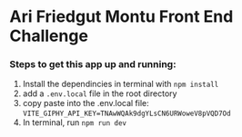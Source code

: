 # Ari Friedgut Montu Front End Challenge

### Steps to get this app up and running:

1. Install the dependincies in terminal with `npm install`
2. add a `.env.local` file in the root directory
3. copy paste into the .env.local file: `VITE_GIPHY_API_KEY=TNAwWQAk9dgYLsCN6URWoweV8pVQD7Od`
4. In terminal, run `npm run dev`
